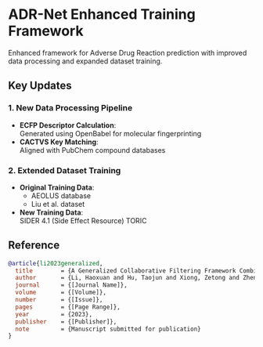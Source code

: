 # ADR-Net Enhanced Training Framework
Enhanced framework for Adverse Drug Reaction prediction with improved data processing and expanded dataset training.

## Key Updates

### 1. New Data Processing Pipeline
- **ECFP Descriptor Calculation**:  
  Generated using OpenBabel for molecular fingerprinting
- **CACTVS Key Matching**:  
  Aligned with PubChem compound databases

### 2. Extended Dataset Training
- **Original Training Data**:
  - AEOLUS database
  - Liu et al. dataset
- **New Training Data**:  
  SIDER 4.1 (Side Effect Resource)
  TORIC 

## Reference
```bibtex
@article{li2023generalized,
  title        = {A Generalized Collaborative Filtering Framework Combining Clinical and Non-Clinical Data for Adverse Drug Reaction Prediction},
  author       = {Li, Haoxuan and Hu, Taojun and Xiong, Zetong and Zheng, Chunyuan and Feng, Fuli and He, Xiangnan and Zhou, Xiao-Hua},
  journal      = {[Journal Name]},
  volume       = {[Volume]},
  number       = {[Issue]},
  pages        = {[Page Range]},
  year         = {2023},
  publisher    = {[Publisher]},
  note         = {Manuscript submitted for publication}
}
